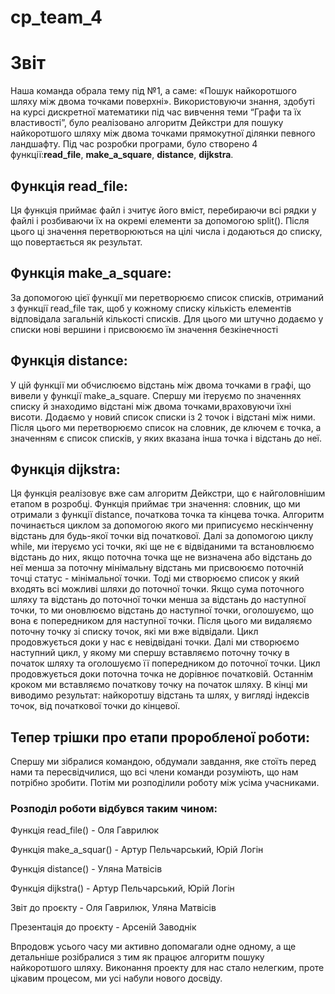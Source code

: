 # cp_team_4
# Звіт

Наша команда обрала тему під №1, а саме: «Пошук найкоротшого шляху між двома точками поверхні». Використовуючи знання, здобуті на курсі дискретної математики під час вивчення теми “Графи та їх властивості”, було реалізовано алгоритм Дейкстри для пошуку найкоротшого шляху між двома точками  прямокутної ділянки певного ландшафту.
Під час розробки програми, було створено 4 функції:**read_file**, **make_a_square**, **distance**, **dijkstra**.

## Функція read_file:
Ця функція приймає файл і зчитує його вміст, перебираючи всі рядки у файлі і розбиваючи їх на окремі елементи за допомогою split(). Після цього ці значення перетворюються на цілі числа і додаються до списку, що повертається як результат.

## Функція make_a_square:
За допомогою цієї функції ми перетворюємо список списків, отриманий з функції read_file так, щоб у кожному списку кількість елементів відповідала загальній кількості списків. Для цього ми штучно додаємо у списки нові вершини і присвоюємо їм значення безкінечності

## Функція distance:
У цій функції ми обчислюємо відстань між двома точками в графі, що вивели у функції make_a_square. Спершу ми ітеруємо по значеннях списку й знаходимо відстані між двома точками,враховуючи їхні висоти. Додаємо у новий список списки із 2 точок і відстані між ними. Після цього ми перетворюємо список на словник, де ключем є точка, а значенням є список списків, у яких вказана інша точка і відстань до неї.

## Функція dijkstra:
Ця функція реалізовує вже сам алгоритм Дейкстри, що є найголовнішим етапом в розробці. Функція приймає три значення: словник, що ми отримали з функції distance, початкова точка та кінцева точка. Алгоритм починається циклом за допомогою якого ми приписуємо нескінченну відстань для будь-якої точки від початкової. Далі за допомогою циклу while, ми ітеруємо усі точки, які ще не є відвіданими та встановлюємо відстань до них, якщо поточна точка ще не визначена або відстань до неї менша за поточну мінімальну відстань ми присвоюємо поточній точці статус - мінімальної точки. Тоді ми створюємо список у який входять всі можливі шляхи до поточної точки. Якщо сума поточного шляху та відстань до поточної точки менша за відстань до наступної точки, то ми оновлюємо відстань до наступної точки, оголошуємо, що вона є попередником для наступної точки. Після цього ми видаляємо поточну точку зі списку точок, які ми вже відвідали. Цикл продовжується доки у нас є невідвідані точки. Далі ми створюємо наступний цикл, у якому ми спершу вставляємо поточну точку в початок шляху та оголошуємо її попередником до поточної точки. Цикл продовжується доки поточна точка не дорівнює початковій. Останнім кроком ми вставляємо початкову точку на початок шляху. В кінці ми виводимо результат: найкоротшу відстань та шлях, у вигляді індексів точок, від початкової точки до кінцевої.

## Тепер трішки про етапи проробленої роботи: 
Спершу ми зібралися командою, обдумали завдання, яке стоїть перед нами та пересвідчилися, що всі члени команди розуміють, що нам потрібно зробити. Потім ми розподілили роботу між усіма учасниками.  

### Розподіл роботи відбувся таким чином:
Функція read_file() - Оля Гаврилюк

Функція make_a_squar() - Артур Пельчарський, Юрій Логін

Функція distance() - Уляна Матвісів

Функція dijkstra() - Артур Пельчарський, Юрій Логін

Звіт до проєкту - Оля Гаврилюк, Уляна Матвісів

Презентація до проєкту - Арсеній Заводнік

Впродовж усього часу ми активно допомагали одне одному, а ще детальніше розібралися з тим як працює алгоритм пошуку найкоротшого шляху. Виконання проекту для нас стало нелегким, проте цікавим процесом, ми усі набули нового досвіду. 
